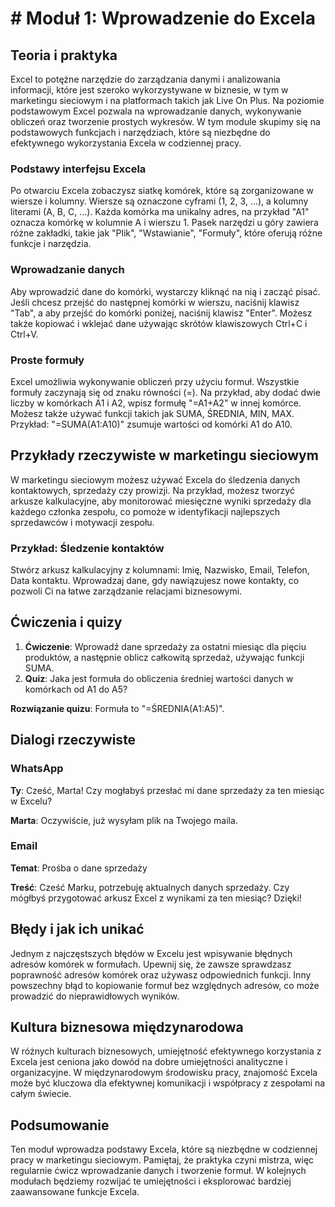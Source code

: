 # # Moduł 1: Wprowadzenie do Excela

## Teoria i praktyka

Excel to potężne narzędzie do zarządzania danymi i analizowania informacji, które jest szeroko wykorzystywane w biznesie, w tym w marketingu sieciowym i na platformach takich jak Live On Plus. Na poziomie podstawowym Excel pozwala na wprowadzanie danych, wykonywanie obliczeń oraz tworzenie prostych wykresów. W tym module skupimy się na podstawowych funkcjach i narzędziach, które są niezbędne do efektywnego wykorzystania Excela w codziennej pracy.

### Podstawy interfejsu Excela

Po otwarciu Excela zobaczysz siatkę komórek, które są zorganizowane w wiersze i kolumny. Wiersze są oznaczone cyframi (1, 2, 3, ...), a kolumny literami (A, B, C, ...). Każda komórka ma unikalny adres, na przykład "A1" oznacza komórkę w kolumnie A i wierszu 1. Pasek narzędzi u góry zawiera różne zakładki, takie jak "Plik", "Wstawianie", "Formuły", które oferują różne funkcje i narzędzia.

### Wprowadzanie danych

Aby wprowadzić dane do komórki, wystarczy kliknąć na nią i zacząć pisać. Jeśli chcesz przejść do następnej komórki w wierszu, naciśnij klawisz "Tab", a aby przejść do komórki poniżej, naciśnij klawisz "Enter". Możesz także kopiować i wklejać dane używając skrótów klawiszowych Ctrl+C i Ctrl+V.

### Proste formuły

Excel umożliwia wykonywanie obliczeń przy użyciu formuł. Wszystkie formuły zaczynają się od znaku równości (=). Na przykład, aby dodać dwie liczby w komórkach A1 i A2, wpisz formułę "=A1+A2" w innej komórce. Możesz także używać funkcji takich jak SUMA, ŚREDNIA, MIN, MAX. Przykład: "=SUMA(A1:A10)" zsumuje wartości od komórki A1 do A10.

## Przykłady rzeczywiste w marketingu sieciowym

W marketingu sieciowym możesz używać Excela do śledzenia danych kontaktowych, sprzedaży czy prowizji. Na przykład, możesz tworzyć arkusze kalkulacyjne, aby monitorować miesięczne wyniki sprzedaży dla każdego członka zespołu, co pomoże w identyfikacji najlepszych sprzedawców i motywacji zespołu.

### Przykład: Śledzenie kontaktów

Stwórz arkusz kalkulacyjny z kolumnami: Imię, Nazwisko, Email, Telefon, Data kontaktu. Wprowadzaj dane, gdy nawiązujesz nowe kontakty, co pozwoli Ci na łatwe zarządzanie relacjami biznesowymi.

## Ćwiczenia i quizy

1. **Ćwiczenie**: Wprowadź dane sprzedaży za ostatni miesiąc dla pięciu produktów, a następnie oblicz całkowitą sprzedaż, używając funkcji SUMA.
2. **Quiz**: Jaka jest formuła do obliczenia średniej wartości danych w komórkach od A1 do A5?

**Rozwiązanie quizu**: Formuła to "=ŚREDNIA(A1:A5)".

## Dialogi rzeczywiste

### WhatsApp

**Ty**: Cześć, Marta! Czy mogłabyś przesłać mi dane sprzedaży za ten miesiąc w Excelu?

**Marta**: Oczywiście, już wysyłam plik na Twojego maila.

### Email

**Temat**: Prośba o dane sprzedaży

**Treść**: Cześć Marku, potrzebuję aktualnych danych sprzedaży. Czy mógłbyś przygotować arkusz Excel z wynikami za ten miesiąc? Dzięki!

## Błędy i jak ich unikać

Jednym z najczęstszych błędów w Excelu jest wpisywanie błędnych adresów komórek w formułach. Upewnij się, że zawsze sprawdzasz poprawność adresów komórek oraz używasz odpowiednich funkcji. Inny powszechny błąd to kopiowanie formuł bez względnych adresów, co może prowadzić do nieprawidłowych wyników.

## Kultura biznesowa międzynarodowa

W różnych kulturach biznesowych, umiejętność efektywnego korzystania z Excela jest ceniona jako dowód na dobre umiejętności analityczne i organizacyjne. W międzynarodowym środowisku pracy, znajomość Excela może być kluczowa dla efektywnej komunikacji i współpracy z zespołami na całym świecie.

## Podsumowanie

Ten moduł wprowadza podstawy Excela, które są niezbędne w codziennej pracy w marketingu sieciowym. Pamiętaj, że praktyka czyni mistrza, więc regularnie ćwicz wprowadzanie danych i tworzenie formuł. W kolejnych modułach będziemy rozwijać te umiejętności i eksplorować bardziej zaawansowane funkcje Excela.